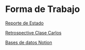 # Forma de Trabajo

[Reporte de Estado](Forma%20de%20Trabajo%20f5f10b8b81634ac0a406aa2d7fa1bbfc/Reporte%20de%20Estado%20eb0be4d992144fe1b49b3e40e4144c49.md)

[Retrospective Clase Carlos](Forma%20de%20Trabajo%20f5f10b8b81634ac0a406aa2d7fa1bbfc/Retrospective%20Clase%20Carlos%20f21cfda40c4d48f889c5c19b4b8cd04e.md)

[Bases de datos Notion](Forma%20de%20Trabajo%20f5f10b8b81634ac0a406aa2d7fa1bbfc/Bases%20de%20datos%20Notion%20b0030e3995a243318899c6cbd16fbbdb.md)
